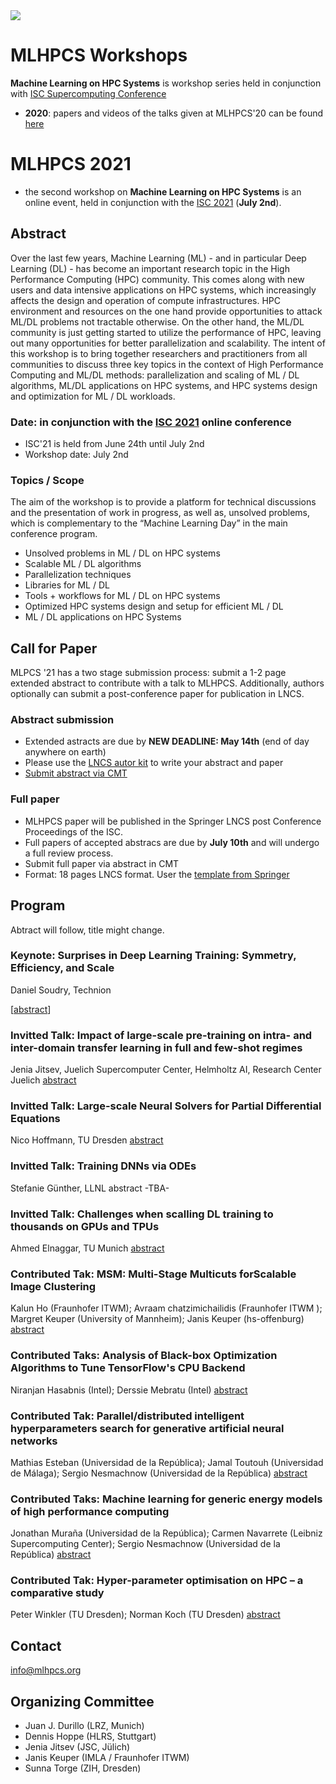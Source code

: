 <img src="MLHPCS.png">

# MLHPCS Workshops
**Machine Learning on HPC Systems** is workshop series held in conjunction with  [ISC Supercomputing Conference](https://www.isc-hpc.com/)

* **2020**: papers and videos of the talks given at MLHPCS'20 can be found [here](2020/README.md)


# MLHPCS 2021
* the second workshop on **Machine Learning on HPC Systems** is an online event, held in conjunction with the [ISC 2021](https://www.isc-hpc.com/) (**July 2nd**).


## Abstract
Over the last few years, Machine Learning (ML) - and in particular Deep Learning (DL) - has become an important research topic in the High Performance Computing (HPC) community. This comes along with new users and data intensive applications on HPC systems, which increasingly affects the design and operation of compute infrastructures. HPC environment and resources on the one hand provide opportunities to attack ML/DL problems not tractable otherwise. On the other hand, the ML/DL community is just getting started to utilize the performance of HPC, leaving out many opportunities for better parallelization and scalability. The intent of this workshop is to bring together researchers and practitioners from all communities to discuss three key topics in the context of High Performance Computing and ML/DL methods: parallelization and scaling of ML / DL algorithms, ML/DL applications on HPC systems, and HPC systems design and optimization for ML / DL workloads.

### Date: in conjunction with the [ISC 2021](https://www.isc-hpc.com/) online conference 
* ISC'21 is held from June 24th until July 2nd
* Workshop date: July 2nd 

### Topics / Scope
The aim of the workshop is to provide a platform for technical discussions and the presentation of work in progress, as well as, unsolved problems, which is complementary to the “Machine Learning Day” in the main conference program.

* Unsolved problems in ML / DL on HPC systems
* Scalable ML / DL algorithms
* Parallelization techniques 
* Libraries for ML / DL
* Tools + workflows for ML / DL on HPC systems
* Optimized HPC systems design and setup for efficient ML / DL 
* ML / DL applications on HPC Systems 

## Call for Paper
MLPCS '21 has a two stage submission process: submit a 1-2 page extended abstract to contribute with a talk to MLHPCS. Additionally, authors optionally can submit a post-conference paper for publication in LNCS.

### Abstract submission
* Extended astracts are due by **NEW DEADLINE: May 14th** (end of day anywhere on earth)
* Please use the [LNCS autor kit](https://www.springer.com/gp/computer-science/lncs/conference-proceedings-guidelines) to write your abstract and paper 
* [Submit abstract via CMT](https://cmt3.research.microsoft.com/MLHPCS2021)

### Full paper
* MLHPCS paper will be published in the Springer LNCS post Conference Proceedings of the ISC.
* Full papers of accepted abstracs are due by **July 10th** and will undergo a full review process. 
* Submit full paper via abstract in CMT
* Format: 18 pages LNCS format. User the [template from Springer](https://www.springer.com/gp/computer-science/lncs/conference-proceedings-guidelines )

## Program
Abtract will follow, title might change.

### Keynote: Surprises in Deep Learning Training: Symmetry, Efficiency, and Scale
Daniel Soudry,  Technion

[[abstract](2021/keynote.md)]

### Invitted Talk: Impact of large-scale pre-training on intra- and inter-domain transfer learning in full and few-shot regimes
Jenia Jitsev, Juelich Supercomputer Center, Helmholtz AI, Research Center Juelich
[abstract](2021/invited_1.md)

### Invitted Talk: Large-scale Neural Solvers for Partial Differential Equations
Nico Hoffmann, TU Dresden
[abstract](2021/invited_2.md)

### Invitted Talk: Training DNNs via ODEs
Stefanie Günther, LLNL
abstract -TBA-

### Invitted Talk: Challenges when scalling DL training to thousands on GPUs and TPUs
Ahmed Elnaggar, TU Munich
[abstract](2021/invited_2.md)

### Contributed Tak: MSM: Multi-Stage Multicuts forScalable Image Clustering
Kalun Ho (Fraunhofer ITWM); Avraam chatzimichailidis (Fraunhofer ITWM ); Margret Keuper (University of Mannheim); Janis Keuper (hs-offenburg)
[abstract](2021/contributed_1.md)

### Contributed Taks: Analysis of Black-box Optimization Algorithms to Tune TensorFlow's CPU Backend
Niranjan Hasabnis (Intel); Derssie Mebratu (Intel)
[abstract](2021/contributed_2.md)

### Contributed Tak: Parallel/distributed intelligent hyperparameters search for generative artificial neural networks
Mathias Esteban (Universidad de la República); Jamal Toutouh (Universidad de Málaga); Sergio Nesmachnow (Universidad de la República)
[abstract](2021/contributed_3.md)

### Contributed Taks: Machine learning for generic energy models of high performance computing
Jonathan Muraña (Universidad de la República); Carmen Navarrete (Leibniz Supercomputing Center); Sergio Nesmachnow (Universidad de la República)
[abstract](2021/contributed_4.md)

### Contributed Tak: Hyper-parameter optimisation on HPC – a comparative study
Peter Winkler (TU Dresden); Norman Koch (TU Dresden)
[abstract](2021/contributed_5.md)


## Contact
info@mlhpcs.org

## Organizing Committee
* Juan J. Durillo (LRZ, Munich)
* Dennis Hoppe (HLRS, Stuttgart)
* Jenia Jitsev (JSC, Jülich)
* Janis Keuper (IMLA / Fraunhofer ITWM)
* Sunna Torge (ZIH, Dresden)




